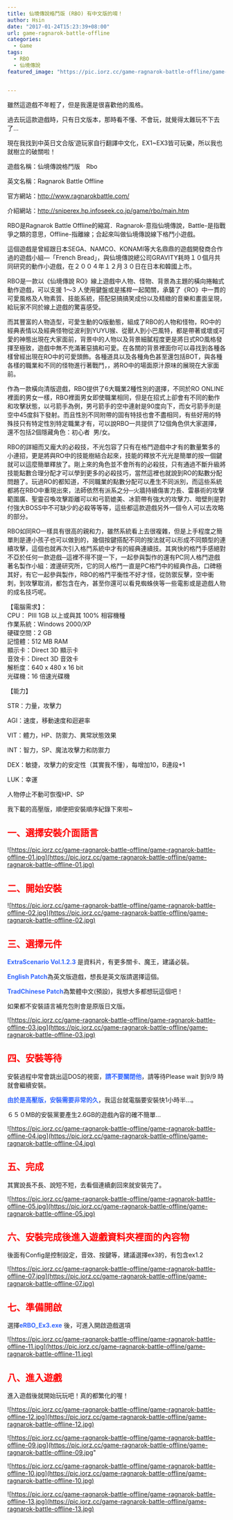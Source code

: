 ```yaml
---
title: 仙境傳說格鬥版 (RBO) 有中文版的唷！
author: Hsin
date: "2017-01-24T15:23:39+08:00"
url: game-ragnarok-battle-offline
categories: 
  - Game
tags: 
  - RBO
  - 仙境傳說
featured_image: "https://pic.iorz.cc/game-ragnarok-battle-offline/game-ragnarok-battle-offline-06.jpg"


---
```


<p style="text-align: left;">
  雖然這遊戲不年輕了，但是我還是很喜歡他的風格。
</p>

<p style="text-align: left;">
  過去玩這款遊戲時，只有日文版本，那時看不懂、不會玩，就覺得太難玩不下去了…
</p>

<p style="text-align: left;">
  <!--more-->
</p>

<p style="text-align: left;">
  現在我找到中英日文合版‵遊玩家自行翻譯中文化，EX1~EX3皆可玩樂，所以我也就樹立的破關啦！
</p>

<p style="text-align: left;">
  遊戲名稱：仙境傳說格鬥版　Rbo
</p>

<p style="text-align: left;">
  英文名稱：Ragnarok Battle Offline
</p>

<p style="text-align: left;">
  官方網站：<a href="http://www.ragnarokbattle.com/">http://www.ragnarokbattle.com/</a>
</p>

<p style="text-align: left;">
  介紹網站：<a href="http://sniperex.hp.infoseek.co.jp/game/rbo/main.htm">http://sniperex.hp.infoseek.co.jp/game/rbo/main.htm</a>
</p>

<p style="text-align: left;">
  RBO是Ragnarok Battle Offline的縮寫．Ragnarok-意指仙境傳說，Battle-是指戰爭之類的意思，Offline-指離線；合起來叫做仙境傳說線下格鬥小遊戲。
</p>

這個遊戲是曾經跟日本SEGA、NAMCO、KONAMI等大名鼎鼎的遊戲開發商合作過的遊戲小組—「French Bread」，與仙境傳說總公司GRAVITY耗時１０個月共同研究的動作小遊戲，在２００４年１２月３０日在日本和韓國上市。

RBO是一款以《仙境傳說 RO》線上遊戲中人物、怪物、背景為主題的橫向捲軸式動作遊戲，可以支援 1～3 人使用鍵盤或是搖桿一起闖關，承襲了《RO》中一貫的可愛風格及人物素質、技能系統，搭配惡搞搞笑成份以及精緻的音樂和畫面呈現，給玩家不同於線上遊戲的驚喜感受。

而其豐富的人物造型，可愛生動的Q版動態，組成了RBO的人物和怪物，RO中的經典表情以及經典怪物從波利到YUYU猴、從獸人到小巴風特，都是帶著或壞或可愛的神態出現在大家面前，背景中的人物以及背景細膩程度更是將日式RO風格發揮至極致，遊戲中無不充滿著惡搞和可愛。在各關的背景裡面你可以尋找到各種各樣曾經出現在RO中的可愛頭飾。各種道具以及各種角色甚至還包括BOT，與各種各樣的職業和不同的怪物進行著戰鬥，，將RO中的場面原汁原味的展現在大家面前。

作為一款橫向清版遊戲，RBO提供了6大職業2種性別的選擇，不同於RO ONLINE裡面的男女一樣，RBO裡面男女即使職業相同，但是在招式上卻會有不同的動作和攻擊狀態，以弓箭手為例，男弓箭手的空中連射是90度向下，而女弓箭手則是空中45度斜下發射。而且性別不同附帶的固有特技也會不盡相同，有些好用的特殊技只有特定性別特定職業才有，可以說RBO一共提供了12個角色供大家選擇，還不包括2個隱藏角色：初心者  男/女。

RBO的詳細而又龐大的必殺技，不光包容了只有在格鬥遊戲中才有的數量繁多的小連招，更是將與RO中的技能樹結合起來，技能的釋放不光光是簡單的按一個鍵就可以這麼簡單釋放了。剛上來的角色並不會所有的必殺技，只有通過不斷升級將技能點數合理分配才可以學到更多的必殺技巧，當然這裡也就說到RO的點數分配問題了。玩過RO的都知道，不同職業的點數分配可以產生不同派別，而這些系統都將在RBO中重現出來，法師依然有派系之分─火牆持續傷害力長、雷暴術的攻擊範圍廣、聖靈召喚攻擊距離可以和弓箭媲美、冰箭帶有強大的攻擊力、暗壁則是對付強大BOSS中不可缺少的必殺等等等，這些都這款遊戲另外一個令人可以去攻略的部分。

RBO如同RO一樣具有很高的親和力，雖然系統看上去很複雜，但是上手程度之簡單則是連小孩子也可以做到的，幾個按鍵搭配不同的按法就可以形成不同類型的連續攻擊，這個也就再次引入格鬥系統中才有的經典連續技。其爽快的格鬥手感絕對不亞於任何一款遊戲─這裡不得不提一下，一起參與製作的還有PC同人格鬥遊戲著名製作小組：渡邊研究所，它的同人格鬥一直是PC格鬥中的經典作品，口碑極其好，有它一起參與製作，RBO的格鬥平衡性不好才怪，從防禦反擊，空中衝刺，到攻擊取消，都包含在內，甚至你還可以看見蜘蛛俠等一些電影或是遊戲人物的成名技巧呢。

<p style="text-align: left;">
  【電腦需求】：<br /> CPU： PIII 1GB 以上或與其 100% 相容機種<br /> 作業系統：Windows 2000/XP<br /> 硬碟空間：2 GB<br /> 記憶體：512 MB RAM<br /> 顯示卡：Direct 3D 顯示卡<br /> 音效卡：Direct 3D 音效卡<br /> 解析度：640 x 480 x 16 bit<br /> 光碟機：16 倍速光碟機
</p>

【能力】
  
STR：力量，攻擊力
  
AGI：速度，移動速度和迴避率
  
VIT：體力，HP、防禦力、異常狀態效果
  
INT：智力，SP、魔法攻擊力和防禦力
  
DEX：敏捷，攻擊力的安定性（其實我不懂），每增加10，B連段+1
  
LUK：幸運

人物停止不動可恢復HP、SP

<p style="text-align: left;">
  我下載的高壓版，順便把安裝順序紀錄下來啦~
</p>

<h2 style="text-align: left;">
  <span style="color: #ff0000;"><strong>一、選擇安裝介面語言</strong></span>
</h2>

![https://pic.iorz.cc/game-ragnarok-battle-offline/game-ragnarok-battle-offline-01.jpg](https://pic.iorz.cc/game-ragnarok-battle-offline/game-ragnarok-battle-offline-01.jpg)

<h2 style="text-align: left;">
  <span style="color: #ff0000;"><strong>二、開始安裝</strong></span>
</h2>

![https://pic.iorz.cc/game-ragnarok-battle-offline/game-ragnarok-battle-offline-02.jpg](https://pic.iorz.cc/game-ragnarok-battle-offline/game-ragnarok-battle-offline-02.jpg)

<h2 style="text-align: left;">
  <strong><span style="color: #ff0000;">三、選擇元件</span></strong>
</h2>

<p style="text-align: left;">
  <strong><span style="color: #3366ff;">ExtraScenario Vol.1.2.3</span></strong> 是資料片，有更多關卡、魔王，建議必裝。
</p>

<p style="text-align: left;">
  <strong><span style="color: #3366ff;">English Patch</span></strong>為英文版遊戲，想長是英文版請選擇這個。
</p>

<p style="text-align: left;">
  <strong><span style="color: #3366ff;">TradChinese Patch</span></strong>為繁體中文(預設)，我想大多都想玩這個吧！
</p>

<p style="text-align: left;">
  如果都不安裝語言補充包則會是原版日文版。
</p>

![https://pic.iorz.cc/game-ragnarok-battle-offline/game-ragnarok-battle-offline-03.jpg](https://pic.iorz.cc/game-ragnarok-battle-offline/game-ragnarok-battle-offline-03.jpg)

<h2 style="text-align: left;">
  <span style="color: #ff0000;"><strong>四、安裝等待</strong></span>
</h2>

<p style="text-align: left;">
  安裝過程中常會跳出這DOS的視窗，<strong><span style="color: #3366ff;">請不要關閉他</span></strong>，請等待Please wait 到9/9 時就會繼續安裝。
</p>

<p style="text-align: left;">
  <strong><span style="color: #3366ff;">由於是高壓版，安裝需要非常的久</span></strong>，我這台就電腦要安裝快1小時半…。
</p>

<p style="text-align: left;">
  ６５０MB的安裝黨要產生2.6GB的遊戲內容的確不簡單…
</p>

![https://pic.iorz.cc/game-ragnarok-battle-offline/game-ragnarok-battle-offline-04.jpg](https://pic.iorz.cc/game-ragnarok-battle-offline/game-ragnarok-battle-offline-04.jpg)


<h2 style="text-align: left;">
  <strong><span style="color: #ff0000;">五、完成</span></strong>
</h2>

<p style="text-align: left;">
  其實說長不長、說短不短，去看個連續劇回來就安裝完了。
</p>

![https://pic.iorz.cc/game-ragnarok-battle-offline/game-ragnarok-battle-offline-05.jpg](https://pic.iorz.cc/game-ragnarok-battle-offline/game-ragnarok-battle-offline-05.jpg)


<p style="text-align: left;">
  <!--nextpage-->
</p>

<h2 style="text-align: left;">
  <strong><span style="color: #ff0000;">六、安裝完成後進入遊戲資料夾裡面的內容物</span></strong>
</h2>

<p style="text-align: left;">
  後面有Config是控制設定，音效、按鍵等，建議選擇ex3的，有包含ex1.2
</p>

![https://pic.iorz.cc/game-ragnarok-battle-offline/game-ragnarok-battle-offline-07.jpg](https://pic.iorz.cc/game-ragnarok-battle-offline/game-ragnarok-battle-offline-07.jpg)


<h2 style="text-align: left;">
  <strong><span style="color: #ff0000;">七、準備開啟</span></strong>
</h2>

<p style="text-align: left;">
  選擇<strong><span style="color: #3366ff;">eRBO_Ex3.exe</span></strong> 後，可進入開啟遊戲選項
</p>

![https://pic.iorz.cc/game-ragnarok-battle-offline/game-ragnarok-battle-offline-11.jpg](https://pic.iorz.cc/game-ragnarok-battle-offline/game-ragnarok-battle-offline-11.jpg)

<h2 style="text-align: left;">
  <strong><span style="color: #ff0000;">八、進入遊戲</span></strong>
</h2>

<p style="text-align: left;">
  進入遊戲後就開始玩玩吧！真的都繁化的喔！
</p>

![https://pic.iorz.cc/game-ragnarok-battle-offline/game-ragnarok-battle-offline-12.jpg](https://pic.iorz.cc/game-ragnarok-battle-offline/game-ragnarok-battle-offline-12.jpg)


![https://pic.iorz.cc/game-ragnarok-battle-offline/game-ragnarok-battle-offline-09.jpg](https://pic.iorz.cc/game-ragnarok-battle-offline/game-ragnarok-battle-offline-09.jpg"

![https://pic.iorz.cc/game-ragnarok-battle-offline/game-ragnarok-battle-offline-10.jpg](https://pic.iorz.cc/game-ragnarok-battle-offline/game-ragnarok-battle-offline-10.jpg)


![https://pic.iorz.cc/game-ragnarok-battle-offline/game-ragnarok-battle-offline-13.jpg](https://pic.iorz.cc/game-ragnarok-battle-offline/game-ragnarok-battle-offline-13.jpg)
